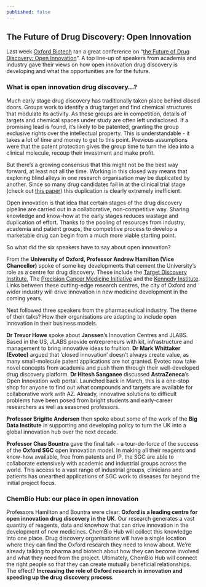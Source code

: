 ```yaml
---
published: false
---
```


## The Future of Drug Discovery: Open Innovation

Last week [Oxford Biotech](http://oxfordbiotech.org/) ran a great conference on “[the Future of Drug Discovery: Open Innovation](http://oxfordbiotech.org/ob-approach/events-networking/upcoming-events/open-innovation-event/)”. A top line-up of speakers from academia and industry gave their views on how open innovation drug discovery is developing and what the opportunities are for the future.

### What is open innovation drug discovery…? 

Much early stage drug discovery has traditionally taken place behind closed doors. Groups work to identify a drug target and find chemical structures that modulate its activity. As these groups are in competition, details of targets and chemical spaces under study are often left undisclosed. If a promising lead is found, it’s likely to be patented, granting the group exclusive rights over the intellectual property. This is understandable - it takes a lot of time and money to get to this point. Previous assumptions were that the patent protection gives the group time to turn the idea into a clinical molecule, recoup their investment and make profit.
 
But there’s a growing consensus that this might not be the best way forward, at least not all the time. Working in this closed way means that exploring blind alleys in one research organisation may be duplicated by another. Since so many drug candidates fail in at the clinical trial stage (check out [this paper](http://www.nature.com/nbt/journal/v32/n1/full/nbt.2786.html#close)) this duplication is clearly extremely inefficient.

Open innovation is that idea that certain stages of the drug discovery pipeline are carried out in a collaborative, non-competitive way. Sharing knowledge and know-how at the early stages reduces wastage and duplication of effort. Thanks to the pooling of resources from industry, academia and patient groups, the competitive process to develop a marketable drug can begin from a much more viable starting point. 

So what did the six speakers have to say about open innovation? 
 
From the **University of Oxford, Professor Andrew Hamilton (Vice Chancellor)** spoke of some key developments that cement the University’s role as a centre for drug discovery. These include the [Target Discovery Institute](http://www.tdi.ox.ac.uk/home), The [Precision Cancer Medicine Initiative](http://www.hefce.ac.uk/whatwedo/rsrch/howfundr/ukrpif/precisioncancermedicineinstitute/) and the [Kennedy Institute](http://www.kennedy.ox.ac.uk/). Links between these cutting-edge research centres, the city of Oxford and wider industry will drive innovation in new medicine development in the coming years.

Next followed three speakers from the pharmaceutical industry. The theme of their talks? How their organisations are adapting to include open innovation in their business models.

**Dr Trevor Howe** spoke about **Janssen**’s Innovation Centres and JLABS. Based in the US, JLABS provide entrepreneurs with kit, infrastructure and management to bring innovative ideas to fruition. **Dr Mark Whittaker (Evotec)** argued that ‘closed innovation’ doesn’t always create value, as many small-molecule patent applications are not granted. Evotec now take novel concepts from academia and push them through their well-developed drug discovery platform. **Dr Hitesh Sanganee** discussed **AstraZeneca**’s Open Innovation web portal. Launched back in March, this is a one-stop shop for anyone to find out what compounds and targets are available for collaborative work with AZ. Already, innovative solutions to difficult problems have been posed from bright students and early-career researchers as well as seasoned professors.

**Professor Brigitte Andersen** then spoke about some of the work of the **Big Data Institute** in supporting and developing policy to turn the UK into a global innovation hub over the next decade.

**Professor Chas Bountra** gave the final talk - a tour-de-force of the success of the **Oxford SGC** open innovation model. In making all their reagents and know-how available, free from patents and IP, the SGC are able to collaborate extensively with academic and industrial groups across the world. This access to a vast range of industrial groups, clinicians and patients has unearthed applications of SGC work to diseases far beyond the initial project focus.

### ChemBio Hub: our place in open innovation

Professors Hamilton and Bountra were clear: **Oxford is a leading centre for open innovation drug discovery in the UK**. Our research generates a vast quantity of reagents, data and knowhow that can drive innovation in the development of new medicines. ChemBio Hub will collect this knowledge into one place. Drug discovery organisations will have a single location where they can find the Oxford research they need to know about. We’re already talking to pharma and biotech about how they can become involved and what they need from the project. Ultimately, ChemBio Hub will connect the right people so that they can create mutually beneficial relationships. The effect? **Increasing the role of Oxford research in innovation and speeding up the drug discovery process**.